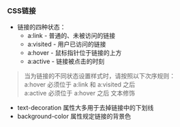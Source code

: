 ### CSS链接

- 链接的四种状态：
    - a:link - 普通的、未被访问的链接
    - a:visited - 用户已访问的链接
    - a:hover - 鼠标指针位于链接的上方
    - a:active - 链接被点击的时刻
> 当为链接的不同状态设置样式时，请按照以下次序规则：<br/>
a:hover 必须位于 a:link 和 a:visited 之后<br/>
a:active 必须位于 a:hover 之后
文本修饰

- text-decoration 属性大多用于去掉链接中的下划线
- background-color 属性规定链接的背景色
